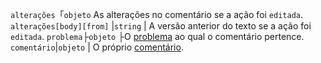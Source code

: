 `alterações`「`objeto` As alterações no comentário se a ação foi `editada`. `alterações[body][from]` |`string` | A versão anterior do texto se a ação foi `editada`. `problema`├`objeto` ├O [problema](/rest/reference/issues) ao qual o comentário pertence. `comentário`|`objeto` | O próprio [comentário](/rest/reference/issues#comments).
